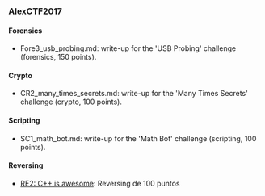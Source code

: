 ### AlexCTF2017

#### Forensics
- Fore3_usb_probing.md: write-up for the 'USB Probing' challenge (forensics, 150 points).

#### Crypto
- CR2_many_times_secrets.md: write-up for the 'Many Times Secrets' challenge (crypto, 100 points).

#### Scripting
- SC1_math_bot.md: write-up for the 'Math Bot' challenge (scripting, 100 points).

#### Reversing
- [RE2: C++ is awesome](https://github.com/g4ngli0s/CTF/blob/master/AlexCTF2017/RE2_C++_is_awesome.md): Reversing de 100 puntos


